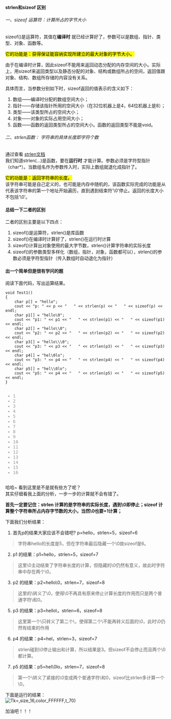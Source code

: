 <div id="content_views" class="markdown_views prism-atom-one-dark">
                    <!-- flowchart 箭头图标 勿删 -->
                    <svg xmlns="http://www.w3.org/2000/svg" style="display: none;">
                        <path stroke-linecap="round" d="M5,0 0,2.5 5,5z" id="raphael-marker-block" style="-webkit-tap-highlight-color: rgba(0, 0, 0, 0);"></path>
                    </svg>
                                            <h4><a id="strlensizeof__0"></a>strlen和sizeof 区别</h4>
<h6><a id="sizeof__1"></a>一、sizeof 运算符：计算所占的字节大小</h6>
<p>sizeof()是运算符，其值在<strong>编译时</strong> 就已经计算好了，参数可以是数组、指针、类型、对象、函数等。</p>
<p><mark>它的功能是：获得保证能容纳实现所建立的最大对象的字节大小。</mark></p>
<p>由于在编译时计算，因此sizeof不能用来返回动态分配的内存空间的大小。实际上，用sizeof来返回类型以及静态分配的对象、结构或数组所占的空间，返回值跟对象、结构、数组所存储的内容没有关系。</p>
<p>具体而言，当参数分别如下时，sizeof返回的值表示的含义如下：</p>
<ol>
<li>数组——编译时分配的数组空间大小；</li>
<li>指针——存储该指针所用的空间大小（在32位机器上是4，64位机器上是8）；</li>
<li>类型——该类型所占的空间大小；</li>
<li>对象——对象的实际占用空间大小；</li>
<li>函数——函数的返回类型所占的空间大小。函数的返回类型不能是void。</li>
</ol>
<h6><a id="strlen__15"></a>二、strlen函数： 字符串的具体长度即字符个数</h6>
<p>通过查看 <a href="http://www.cplusplus.com/reference/cstring/strlen/?kw=strlen" rel="nofollow">strlen文档</a><br>
我们知道strlen(…)是函数，要在<strong>运行时</strong> 才能计算。参数必须是字符型指针（char*）。当数组名作为参数传入时，实际上数组就退化成指针了。</p>
<p><mark>它的功能是：返回字符串的长度。</mark><br>
该字符串可能是自己定义的，也可能是内存中随机的，该函数实际完成的功能是从代表该字符串的第一个地址开始遍历，直到遇到结束符’\0’停止。返回的长度大小不包括‘\0’。</p>
<h4><a id="_22"></a>总结一下二者的区别</h4>
<p>二者的区别主要是以下四点：</p>
<ol>
<li>sizeof()是运算符，strlen()是库函数</li>
<li>sizeof()在编译时计算好了，strlen()在运行时计算</li>
<li>sizeof()计算出对象使用的最大字节数，strlen()计算字符串的实际长度</li>
<li>sizeof()的参数类型多样化（数组，指针，对象，函数都可以），strlen()的参数必须是字符型指针（传入数组时自动退化为指针）</li>
</ol>
<h4><a id="_29"></a>出一个简单但是很有学问的题</h4>
<p>阅读下面代码，写出运算结果。</p>
<pre class="prettyprint"><code class="has-numbering" onclick="mdcp.copyCode(event)" style="position: unset;">void Test1()
{
	char p[] = "hello";
	cout &lt;&lt; "p: " &lt;&lt; p &lt;&lt; "   " &lt;&lt; strlen(p) &lt;&lt; "   " &lt;&lt; sizeof(p) &lt;&lt; endl;
	char p1[] = "hello\0";
	cout &lt;&lt; "p1: " &lt;&lt; p1 &lt;&lt; "   " &lt;&lt; strlen(p1) &lt;&lt; "   " &lt;&lt; sizeof(p1) &lt;&lt; endl;
	char p2[] = "hello\\0";
	cout &lt;&lt; "p2: " &lt;&lt; p2 &lt;&lt; "   " &lt;&lt; strlen(p2) &lt;&lt; "   " &lt;&lt; sizeof(p2) &lt;&lt; endl;
	char p3[] = "hello\\\0";
	cout &lt;&lt; "p3: " &lt;&lt; p3 &lt;&lt; "   " &lt;&lt; strlen(p3) &lt;&lt; "   " &lt;&lt; sizeof(p3) &lt;&lt; endl;
	char p4[] = "hel\0lo";
	cout &lt;&lt; "p3: " &lt;&lt; p4 &lt;&lt; "   " &lt;&lt; strlen(p4) &lt;&lt; "   " &lt;&lt; sizeof(p4) &lt;&lt; endl;
	char p5[] = "hel\\0lo";
	cout &lt;&lt; "p5: " &lt;&lt; p4 &lt;&lt; "   " &lt;&lt; strlen(p5) &lt;&lt; "   " &lt;&lt; sizeof(p5) &lt;&lt; endl;
}

<div class="hljs-button {2}" data-title="复制"></div></code><ul class="pre-numbering" style=""><li style="color: rgb(153, 153, 153);">1</li><li style="color: rgb(153, 153, 153);">2</li><li style="color: rgb(153, 153, 153);">3</li><li style="color: rgb(153, 153, 153);">4</li><li style="color: rgb(153, 153, 153);">5</li><li style="color: rgb(153, 153, 153);">6</li><li style="color: rgb(153, 153, 153);">7</li><li style="color: rgb(153, 153, 153);">8</li><li style="color: rgb(153, 153, 153);">9</li><li style="color: rgb(153, 153, 153);">10</li><li style="color: rgb(153, 153, 153);">11</li><li style="color: rgb(153, 153, 153);">12</li><li style="color: rgb(153, 153, 153);">13</li><li style="color: rgb(153, 153, 153);">14</li><li style="color: rgb(153, 153, 153);">15</li><li style="color: rgb(153, 153, 153);">16</li></ul></pre>
<p>哈哈~  看到这里是不是就有些方了呢？<br>
其实仔细看我上面的分析，一步一步的计算就不会有错了。</p>
<p><strong>首先一定要记住：strlen 计算的是字符串的实际长度，遇到\0即停止；sizeof 计算整个字符串所占内存字节数的大小，当然\0也要+1计算；</strong></p>
<p>下面我们分析结果：</p>
<ol>
<li>首先p的结果大家应该不会错吧? p=hello，strlen=5，sizeof=6</li>
</ol>
<blockquote>
<p>字符串hello的长度是5，但在字符串最后隐藏一个\0故sizeof是6。</p>
</blockquote>
<ol start="2">
<li>p1 的结果：p1=hello，strlen=5，sizeof=7</li>
</ol>
<blockquote>
<p>这里\0主动结束了字符串长度的计算，但隐藏的\0仍然有意义，故此时字符串中存在两个\0。</p>
</blockquote>
<ol start="3">
<li>p2 的结果：p2=hello\0，strlen=7，sizeof=8</li>
</ol>
<blockquote>
<p>这里的\转义了\0，使得\0不再具有原来停止计算长度的作用而只是两个普通字符\和0。</p>
</blockquote>
<ol start="5">
<li>p3 的结果：p3=hello\，strlen=6，sizeof=8</li>
</ol>
<blockquote>
<p>这里第一个\只转义了第二个\，使得第二个\不能再转义后面的\0，此时\0仍然有结束的作用</p>
</blockquote>
<ol start="6">
<li>p4 的结果：p4=hel，strlen=3，sizeof=7</li>
</ol>
<blockquote>
<p>strlen碰到\0停止输出和计算，所以结果是3。但sizeof不会停止而且两个\0都计算。</p>
</blockquote>
<ol start="7">
<li>p5 的结果：p5=hel\0lo，strlen=7，sizeof=8</li>
</ol>
<blockquote>
<p>第一个\转义了紧接的\0变成两个普通字符\和0，sizeof比strlen多计算一个\0。</p>
</blockquote>
<p>下面是运行的结果：<br>
<img src="https://img-blog.csdnimg.cn/20190423215341527.png" alt="Tk=,size_16,color_FFFFFF,t_70)"></p>
<p>加油吧！！！</p>
                                    </div>